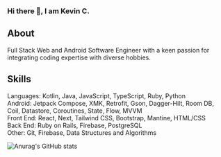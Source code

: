 ### Hi there 👋, I am Kevin C. 

## About
Full Stack Web and Android Software Engineer with a keen passion for integrating coding expertise with diverse hobbies. 

## Skills
Languages: Kotlin, Java, JavaScript, TypeScript, Ruby, Python
<br/>
Android: Jetpack Compose, XMK, Retrofit, Gson, Dagger-Hilt, Room DB, Coil, Datastore, Coroutines, State, Flow, MVVM
<br /> 
Front End: React, Next, Tailwind CSS, Bootstrap, Mantine, HTML/CSS
 <br/>
Back End: Ruby on Rails, Firebase, PostgreSQL
<br/>
Other: Git, Firebase, Data Structures and Algorithms
<br/>

![Anurag's GitHub stats](https://github-readme-stats.vercel.app/api?username=KevC000&show=reviews,discussions_started,discussions_answered,prs_merged,prs_merged_percentage)

